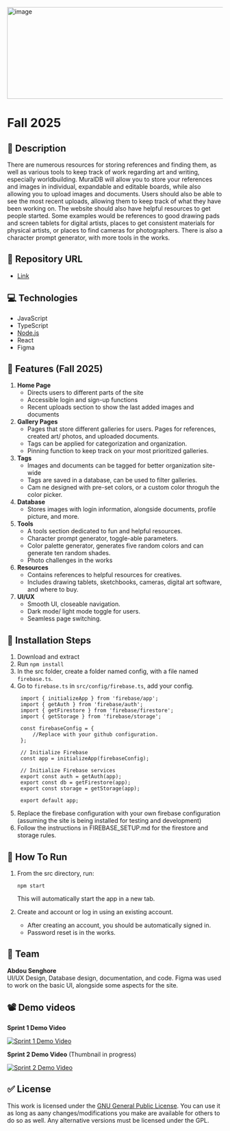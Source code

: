 <img width="1131" height="214" alt="image" src="https://github.com/user-attachments/assets/8dd1e624-8ce5-4402-ab76-f1561021fa2b" />


# Fall 2025
## :page_facing_up: Description
There are numerous resources for storing references and finding them, as well as various tools to keep track of work regarding art and writing, especially worldbuilding. MuralDB will allow you to store your references and images in individual, expandable and editable boards, while also allowing you to upload images and documents. Users should also be able to see the most recent uploads, allowing them to keep track of what they have been working on. The website should also have helpful resources to get people started. Some examples would be references to good drawing pads and screen tablets for digital artists, places to get consistent materials for physical artists, or places to find cameras for photographers. There is also a character prompt generator, with more tools in the works.

## :link: Repository URL
- [Link](https://github.com/aSenghore/MuralDB)

## :computer: Technologies
- JavaScript
- TypeScript
- [Node.js](https://nodejs.org/en/)
- React
- Figma

## :briefcase: Features (Fall 2025)
1. **Home Page**
    - Directs users to different parts of the site
    - Accessible login and sign-up functions
    - Recent uploads section to show the last added images and documents
2. **Gallery Pages**
    - Pages that store different galleries for users. Pages for references, created art/ photos, and uploaded documents.
    - Tags can be applied for categorization and organization.
    - Pinning function to keep track on your most prioritized galleries.
3. **Tags**
    - Images and documents can be tagged for better organization site-wide
    - Tags are saved in a database, can be used to filter galleries.
    - Cam ne designed with pre-set colors, or a custom color throguh the color picker.
4. **Database**
    - Stores images with login information, alongside documents, profile picture, and more.
5. **Tools**
    - A tools section dedicated to fun and helpful resources.
    - Character prompt generator, toggle-able parameters.
    - Color palette generator, generates five random colors and can generate ten random shades.
    - Photo challenges in the works
6. **Resources**
    - Contains references to helpful resources for creatives.
    - Includes drawing tablets, sketchbooks, cameras, digital art software, and where to buy.
7. **UI/UX**
    - Smooth UI, closeable navigation.
    - Dark mode/ light mode toggle for users.
    - Seamless page switching.

## :floppy_disk: Installation Steps
1. Download and extract
2. Run ```npm install```
3. In the src folder, create a folder named config, with a file named ```firebase.ts```.
4. Go to ```firebase.ts``` in ```src/config/firebase.ts```, add your config.
   ```
    import { initializeApp } from 'firebase/app';
    import { getAuth } from 'firebase/auth';
    import { getFirestore } from 'firebase/firestore';
    import { getStorage } from 'firebase/storage';
    
    const firebaseConfig = {
        //Replace with your github configuration. 
    };
    
    // Initialize Firebase
    const app = initializeApp(firebaseConfig);
    
    // Initialize Firebase services
    export const auth = getAuth(app);
    export const db = getFirestore(app);
    export const storage = getStorage(app);
    
    export default app;

6. Replace the firebase configuration with your own firebase configuration (assuming the site is being installed for testing and development)
7. Follow the instructions in FIREBASE_SETUP.md for the firestore and storage rules.

## :runner: How To Run
1. From the src directory, run:
   ```
   npm start
   ```
   This will automatically start the app in a new tab.

2. Create and account or log in using an existing account.
    - After creating an account, you should be automatically signed in.
    - Password reset is in the works.

## :space_invader: Team
**Abdou Senghore** <br>
UI/UX Design, Database design, documentation, and code.
Figma was used to work on the basic UI, alongside some aspects for the site.


## :film_projector: Demo videos

**Sprint 1 Demo Video** 

[![Sprint 1 Demo Video](https://img.youtube.com/vi/u89HqNRJvvA/0.jpg)](https://www.youtube.com/watch?v=u89HqNRJvvA)

**Sprint 2 Demo Video** (Thumbnail in progress)

[![Sprint 2 Demo Video](hhttps://img.youtube.com/vi/9PK2p9vNODg/0.jpg)](youtube.com/watch?v=9PK2p9vNODg)

## :white_check_mark: License
This work is licensed under the [GNU General Public License](http://www.gnu.org/licenses/gpl.html). You can use it as long as aany changes/modifications you make are available for others to do so as well. Any alternative versions must be licensed under the GPL.

